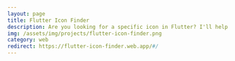 ```yaml
---
layout: page
title: Flutter Icon Finder
description: Are you looking for a specific icon in Flutter? I'll help you!
img: /assets/img/projects/flutter-icon-finder.png
category: web
redirect: https://flutter-icon-finder.web.app/#/
---
```

